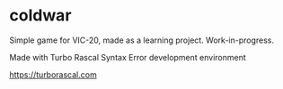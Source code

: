 # coldwar

Simple game for VIC-20, made as a learning project. Work-in-progress.

Made with Turbo Rascal Syntax Error development environment

https://turborascal.com
